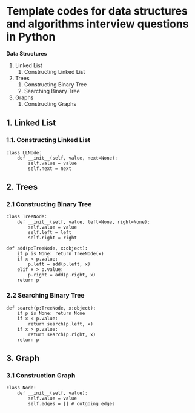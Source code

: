 # Template codes for data structures and algorithms interview questions in Python

**Data Structures**
1. Linked List
    1. Constructing Linked List
2. Trees
    1. Constructing Binary Tree
    2. Searching Binary Tree
3. Graphs
    1. Constructing Graphs



## 1. Linked List

### 1.1. Constructing Linked List

```
class LLNode:
    def __init__(self, value, next=None):
        self.value = value
        self.next = next
```

## 2. Trees

### 2.1 Constructing Binary Tree

```
class TreeNode:
    def __init__(self, value, left=None, right=None):
        self.value = value
        self.left = left
        self.right = right
```

```
def add(p:TreeNode, x:object):
    if p is None: return TreeNode(x) 
    if x < p.value:
        p.left = add(p.left, x) 
    elif x > p.value:
        p.right = add(p.right, x) 
    return p
```

### 2.2 Searching Binary Tree

```
def search(p:TreeNode, x:object): 
    if p is None: return None
    if x < p.value:
        return search(p.left, x) 
    if x > p.value:
        return search(p.right, x) 
    return p
```

## 3. Graph

### 3.1 Construction Graph

```
class Node:
    def __init__(self, value):
        self.value = value
        self.edges = [] # outgoing edges
```
